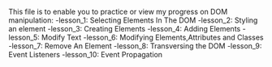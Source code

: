 This file is to enable you to practice or view my progress on DOM manipulation:
    -lesson_1: Selecting Elements In The DOM
    -lesson_2: Styling an element
    -lesson_3: Creating Elements
    -lesson_4: Adding Elements
    -lesson_5: Modify Text
    -lesson_6: Modifying Elements,Attributes and Classes
    -lesson_7: Remove An Element
    -lesson_8: Transversing the DOM
    -lesson_9: Event Listeners
    -lesson_10: Event Propagation